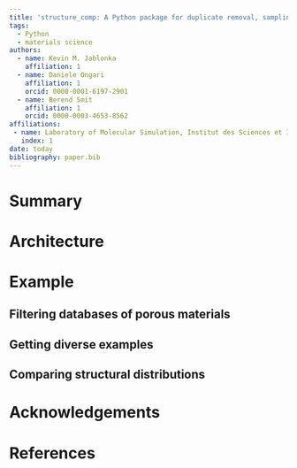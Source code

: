 ```yaml
---
title: 'structure_comp: A Python package for duplicate removal, sampling and statistics for structural databases'
tags:
  - Python
  - materials science 
authors:
  - name: Kevin M. Jablonka
    affiliation: 1
  - name: Daniele Ongari
    affiliation: 1
    orcid: 0000-0001-6197-2901
  - name: Berend Smit
    affiliation: 1
    orcid: 0000-0003-4653-8562
affiliations:
 - name: Laboratory of Molecular Simulation, Institut des Sciences et Ingeénierie Chimiques, Ecole Polytechnique Féderale de Lausanne (EPFL), Rue de l’Industrie 17, CH-1951 Sion, Valais, Switzerland
   index: 1
date: today
bibliography: paper.bib
---
```


# Summary


# Architecture


# Example 

## Filtering databases of porous materials 

## Getting diverse examples 

## Comparing structural distributions 

# Acknowledgements


# References